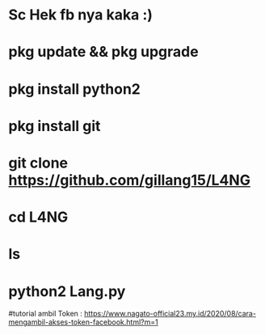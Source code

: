 # Sc Hek fb nya kaka :)

# pkg update && pkg upgrade
# pkg install python2
# pkg install git
# git clone https://github.com/gillang15/L4NG
# cd L4NG 
# ls
# python2 Lang.py

#tutorial ambil Token : https://www.nagato-official23.my.id/2020/08/cara-mengambil-akses-token-facebook.html?m=1
